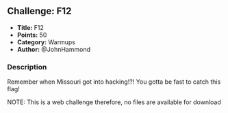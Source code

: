 ## Challenge: F12

- **Title:** F12
- **Points:** 50
- **Category:** Warmups
- **Author:** @JohnHammond

### Description

Remember when Missouri got into hacking!?! You gotta be fast to catch this flag!

NOTE: This is a web challenge therefore, no files are available for download